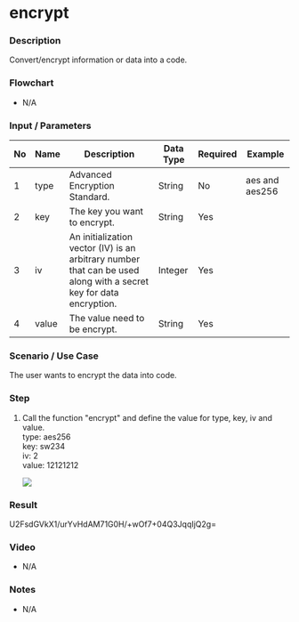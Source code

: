 # encrypt

### Description

Convert/encrypt information or data into a code.

### Flowchart

- N/A 

### Input / Parameters

| No | Name | Description | Data Type | Required | Example |
| ------ | ------ | ------ |------ | ------ | ----- |
| 1 | type |  Advanced Encryption Standard. | String | No | aes and aes256 |
| 2 | key | The key you want to encrypt. | String | Yes |
| 3 | iv | An initialization vector (IV) is an arbitrary number that can be used along with a secret key for data encryption. | Integer | Yes |
| 4 | value | The value need to be encrypt. | String | Yes |

### Scenario / Use Case

The user wants to encrypt the data into code.

### Step

1. Call the function "encrypt" and define the value for type, key, iv and value.<br>
    type: aes256<br />
    key: sw234<br />
     iv: 2<br />
    value: 12121212<br />
    
    ![](../../../../document/function/String/encrypt/encrypt-step-1.png?raw=true)

### Result

U2FsdGVkX1/urYvHdAM71G0H/+wOf7+04Q3JqqIjQ2g=

### Video

- N/A

<!--[![Video](http://i.imgur.com/Ot5DWAW.png)](https://youtu.be/StTqXEQ2l-Y?t=35s)-->

### Notes

- N/A